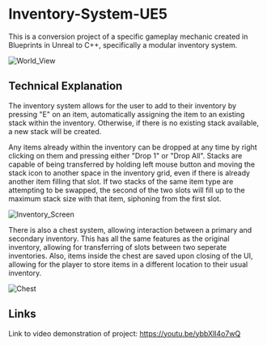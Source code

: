 # Inventory-System-UE5
This is a conversion project of a specific gameplay mechanic created in Blueprints in Unreal to C++, specifically a modular inventory system. 

![World_View](https://github.com/user-attachments/assets/a152e5af-8e79-4106-a343-0b1e9783c226)

## Technical Explanation
The inventory system allows for the user to add to their inventory by pressing "E" on an item, automatically assigning the item to an existing stack within the inventory. Otherwise, if there is no existing stack available, a new stack will be created.



Any items already within the inventory can be dropped at any time by right clicking on them and pressing either "Drop 1" or "Drop All". Stacks are capable of being transferred by holding left mouse button and moving the stack icon to another space in the inventory grid, even if there is already another item filling that slot. If two stacks of the same item type are attempting to be swapped, the second of the two slots will fill up to the maximum stack size with that item, siphoning from the first slot.

![Inventory_Screen](https://github.com/user-attachments/assets/3f682652-927a-4d00-9a56-d652c8975da6)

There is also a chest system, allowing interaction between a primary and secondary inventory. This has all the same features as the original inventory, allowing for transferring of slots between two seperate inventories. Also, items inside the chest are saved upon closing of the UI, allowing for the player to store items in a different location to their usual inventory.

![Chest](https://github.com/user-attachments/assets/6f86d801-708f-4321-889d-0b4082570d82)

## Links
Link to video demonstration of project: https://youtu.be/ybbXlI4o7wQ
